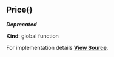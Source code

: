 <a name="Price"></a>

## ~~Price()~~
***Deprecated***

**Kind**: global function  


For implementation details [**View Source**](https://github.com/magento/pwa-studio/blob/develop/packages/peregrine/lib/Price/price.js).